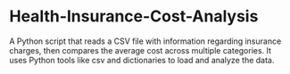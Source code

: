 # Health-Insurance-Cost-Analysis
A Python script that reads a CSV file with information regarding insurance charges, then compares the average cost across multiple categories. It uses Python tools like csv and dictionaries to load and analyze the data.
